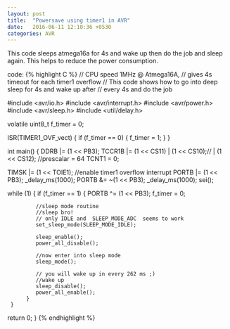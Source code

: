 ```yaml
---
layout: post
title:  "Powersave using timer1 in AVR"
date:   2016-06-11 12:10:36 +0530
categories: AVR
---
```

This code sleeps atmega16a for 4s and wake up then do the job and sleep again.
This helps to reduce the power consumption.

code:
{% highlight C %}
// CPU speed 1MHz @ Atmega16A,
// gives 4s timeout for each timer1 overflow
// This code shows how to go into deep sleep for 4s and wake up after 
// every 4s and do the job

#include <avr/io.h>
#include <avr/interrupt.h>
#include <avr/power.h>
#include <avr/sleep.h>
#include <util/delay.h>

volatile uint8_t f_timer = 0;

ISR(TIMER1_OVF_vect)
{
   if (f_timer == 0)
     {
        f_timer = 1;
     }
}

int main()
{
   DDRB |= (1 << PB3);
   TCCR1B |= (1 << CS11) | (1 << CS10);// | (1 << CS12); //prescalar = 64
   TCNT1 = 0;

   TIMSK |= (1 << TOIE1); //enable timer1 overflow interrupt
   PORTB |= (1 << PB3);
   _delay_ms(1000);
   PORTB &= ~(1 << PB3);
   _delay_ms(1000);
   sei();

   while (1)
     {
        if (f_timer == 1)
          {
             PORTB ^= (1 << PB3);
             f_timer = 0;

             //sleep mode routine
             //sleep bro!
             // only IDLE and  SLEEP_MODE_ADC  seems to work
             set_sleep_mode(SLEEP_MODE_IDLE);

             sleep_enable();
             power_all_disable();

             //now enter into sleep mode
             sleep_mode();

             // you will wake up in every 262 ms ;)
             //wake up
             sleep_disable();
             power_all_enable();
          }
     }

   return 0;
}
{% endhighlight %}
